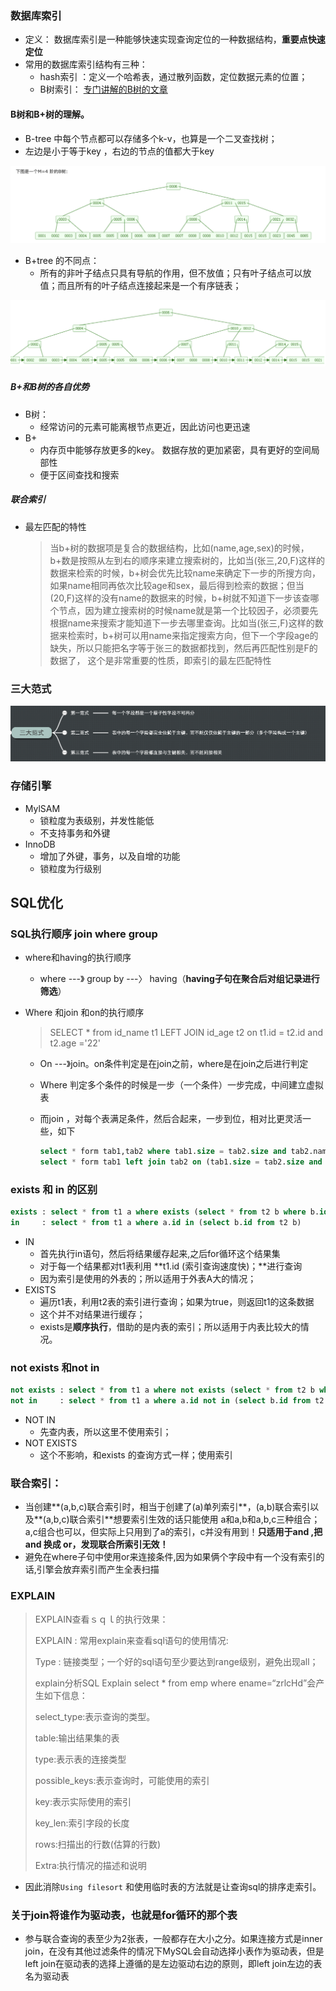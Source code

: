 ### 数据库索引  

* 定义： 数据库索引是一种能够快速实现查询定位的一种数据结构，**重要点快速定位**
* 常用的数据库索引结构有三种： 
  + hash索引 ：定义一个哈希表，通过散列函数，定位数据元素的位置；
  + B树索引： [专门讲解的B树的文章](https://www.cnblogs.com/vincently/p/4526560.html)





#### B树和B+树的理解。

* B-tree 中每个节点都可以存储多个k-v，也算是一个二叉查找树；
* 左边是小于等于key ，右边的节点的值都大于key 

![images/B-tree.png](images/B-tree.png)

* B+tree 的不同点： 
  +  所有的非叶子结点只具有导航的作用，但不放值；只有叶子结点可以放值；而且所有的叶子结点连接起来是一个有序链表； 

![](images/B+tree.png)



##### B+和B树的各自优势

* B树： 
  + 经常访问的元素可能离根节点更近，因此访问也更迅速
* B+
  + 内存页中能够存放更多的key。 数据存放的更加紧密，具有更好的空间局部性
  + 便于区间查找和搜索



##### 联合索引

* 最左匹配的特性

  > 当b+树的数据项是复合的数据结构，比如(name,age,sex)的时候，b+数是按照从左到右的顺序来建立搜索树的，比如当(张三,20,F)这样的数据来检索的时候，b+树会优先比较name来确定下一步的所搜方向，如果name相同再依次比较age和sex，最后得到检索的数据；但当(20,F)这样的没有name的数据来的时候，b+树就不知道下一步该查哪个节点，因为建立搜索树的时候name就是第一个比较因子，必须要先根据name来搜索才能知道下一步去哪里查询。比如当(张三,F)这样的数据来检索时，b+树可以用name来指定搜索方向，但下一个字段age的缺失，所以只能把名字等于张三的数据都找到，然后再匹配性别是F的数据了， 这个是非常重要的性质，即索引的最左匹配特性





### 三大范式

![](images/三大范式.png)



### 存储引擎



* MylSAM
  + 锁粒度为表级别，并发性能低
  + 不支持事务和外键
* InnoDB
  + 增加了外键，事务，以及自增的功能
  + 锁粒度为行级别





## SQL优化



### SQL执行顺序 join where group

* where和having的执行顺序

  + where  ---》 group by ---〉 having（**having子句在聚合后对组记录进行筛选**）

* Where 和join 和on的执行顺序

  > SELECT * from id_name t1 LEFT JOIN id_age t2 on t1.id = t2.id and t2.age ='22'

  + On ---》join。on条件判定是在join之前，where是在join之后进行判定

  + Where 判定多个条件的时候是一步（一个条件）一步完成，中间建立虚拟表

  + 而join ，对每个表满足条件，然后合起来，一步到位，相对比更灵活一些，如下

    ```sql
    select * form tab1,tab2 where tab1.size = tab2.size and tab2.name='AAA';
    select * form tab1 left join tab2 on (tab1.size = tab2.size and tab2.name='AAA'); 
    ```

    

### exists 和 in 的区别

```sql
exists : select * from t1 a where exists (select * from t2 b where b.id = a.id)
in     : select * from t1 a where a.id in (select b.id from t2 b)
```

* IN 
  + 首先执行in语句，然后将结果缓存起来,之后for循环这个结果集
  + 对于每一个结果都对t1表利用 **t1.id (索引查询速度快)；**进行查询
  + 因为索引是使用的外表的；所以适用于外表A大的情况；
* EXISTS
  + 遍历t1表，利用t2表的索引进行查询；如果为true，则返回t1的这条数据
  + 这个并不对结果进行缓存；
  + exists是**顺序执行**，借助的是内表的索引；所以适用于内表比较大的情况。



### not exists 和not in

```sql
not exists : select * from t1 a where not exists (select * from t2 b where b.id = a.id)
not in     : select * from t1 a where a.id not in (select b.id from t2 b)
```

* NOT IN 
  + 先查内表，所以这里不使用索引；
* NOT EXISTS
  + 这个不影响，和exists 的查询方式一样；使用索引





### 联合索引： 

* 当创建**(a,b,c)联合索引时，相当于创建了(a)单列索引**，(a,b)联合索引以及**(a,b,c)联合索引**想要索引生效的话只能使用 a和a,b和a,b,c三种组合；a,c组合也可以，但实际上只用到了a的索引，c并没有用到！**只适用于and ,把 and 换成 or，发现联合所索引无效！**
* 避免在where子句中使用or来连接条件,因为如果俩个字段中有一个没有索引的话,引擎会放弃索引而产生全表扫描



### EXPLAIN

> EXPLAIN查看ｓｑｌ的执行效果：
>
> EXPLAIN : 常用explain来查看sql语句的使用情况:
>
> Type : 链接类型；一个好的sql语句至少要达到range级别，避免出现all；
>
> explain分析SQL    Explain select * from emp where ename=“zrlcHd”会产生如下信息：
>
> select_type:表示查询的类型。
>
> table:输出结果集的表
>
> type:表示表的连接类型
>
> possible_keys:表示查询时，可能使用的索引
>
> key:表示实际使用的索引
>
> key_len:索引字段的长度
>
> rows:扫描出的行数(估算的行数)
>
> Extra:执行情况的描述和说明



* 因此消除`Using filesort` 和使用临时表的方法就是让查询sql的排序走索引。



### 关于join将谁作为驱动表，也就是for循环的那个表

* 参与联合查询的表至少为2张表，一般都存在大小之分。如果连接方式是inner join，在没有其他过滤条件的情况下MySQL会自动选择小表作为驱动表，但是left join在驱动表的选择上遵循的是左边驱动右边的原则，即left join左边的表名为驱动表

















